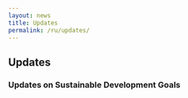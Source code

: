 ```yaml
---
layout: news
title: Updates
permalink: /ru/updates/
---
```


## Updates

### Updates on Sustainable Development Goals
